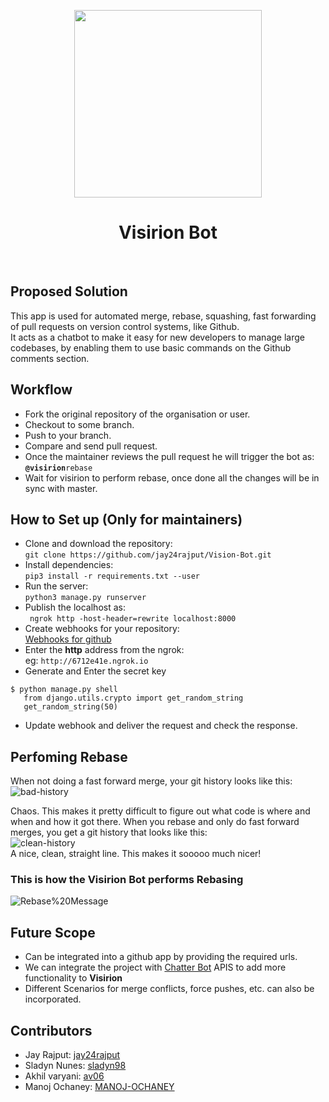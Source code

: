 <p align="center">
  <img width=300px src="https://cdn1.iconfinder.com/data/icons/robo-advisor/500/robo-advisor-ai-cyborg-Bot-robot_9-512.png">
 </p>
<h1 align="center">Visirion Bot</h1>
<br>

## Proposed Solution
This app is used for automated merge, rebase, squashing, fast forwarding of pull requests on version control systems, like Github. <br>
It acts as a chatbot to make it easy for new developers to manage large codebases, by enabling them to use basic commands on the Github comments section.

## Workflow
- Fork the original repository of the organisation or user.<br>
- Checkout to some branch. <br>
- Push to your branch. <br>
- Compare and send pull request.<br>
- Once the maintainer reviews the pull request he will trigger the bot as: <br>
**```@visirion```**```rebase``` <br>
- Wait for visirion to perform rebase, once done all the changes will be in sync with master.

## How to Set up (Only for maintainers)
- Clone and download the repository: <br>
```git clone https://github.com/jay24rajput/Vision-Bot.git``` <br>
- Install dependencies: <br>
```pip3 install -r requirements.txt --user``` <br>
- Run the server: <br>
```python3 manage.py runserver``` <br> 
- Publish the localhost as: <br>
``` ngrok http -host-header=rewrite localhost:8000``` <br>
- Create webhooks for your repository: <br>
[Webhooks for github](https://developer.github.com/webhooks/creating/)
- Enter the **http** address from the ngrok: <br>
eg: ```http://6712e41e.ngrok.io``` <br>
- Generate and Enter the secret key <br>
```
$ python manage.py shell
   from django.utils.crypto import get_random_string
   get_random_string(50)
```
- Update webhook and deliver the request and check the response.

## Perfoming Rebase
When not doing a fast forward merge, your git history looks like this: <br>
![bad-history](data/bad-history.png)
<br>

Chaos. This makes it pretty difficult to figure out what code is where and when and how it got there.
When you rebase and only do fast forward merges, you get a git history that looks like this:<br>
![clean-history](data/clean-history.png) <br>
A nice, clean, straight line. This makes it sooooo much nicer! <br>

### This is how the Visirion Bot performs Rebasing

![Rebase%20Message](data/Rebase%20Messge.png) <br>

## Future Scope
- Can be integrated into a github app by providing the required urls.
- We can integrate the project with [Chatter Bot](https://github.com/gunthercox/ChatterBot) APIS to add more functionality to **Visirion**
- Different Scenarios for merge conflicts, force pushes, etc. can also be incorporated.

## Contributors
- Jay Rajput: [jay24rajput](https://github.com/jay24rajput)
- Sladyn Nunes: [sladyn98](https://github.com/sladyn98)
- Akhil varyani: [av06](https://github.com/av06)
- Manoj Ochaney: [MANOJ-OCHANEY](https://github.com/MANOJ-OCHANEY)
